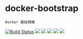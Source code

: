 # docker-bootstrap

	Docker 基础镜像


[![Build Status](https://travis-ci.org/xutl/docker-base-php.svg?branch=master)](https://travis-ci.org/xutl/docker-base-php) ![](https://img.shields.io/badge/Centos-7-brightgreen.svg) ![](https://img.shields.io/badge/Debian-jessie-brightgreen.svg) ![](https://img.shields.io/badge/Debian-stretch-brightgreen.svg) ![](https://img.shields.io/badge/Ubuntu-trusty-brightgreen.svg) ![](https://img.shields.io/badge/Ubuntu-xenial-brightgreen.svg) 


